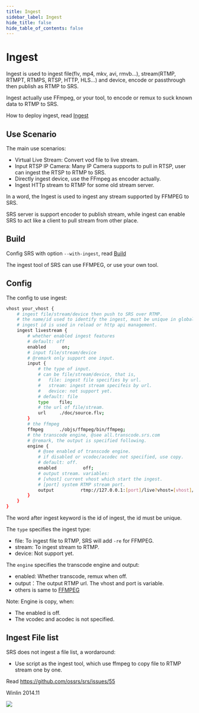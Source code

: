 ```yaml
---
title: Ingest
sidebar_label: Ingest 
hide_title: false
hide_table_of_contents: false
---
```


# Ingest

Ingest is used to ingest file(flv, mp4, mkv, avi, rmvb...), 
stream(RTMP, RTMPT, RTMPS, RTSP, HTTP, HLS...) and device,
encode or passthrough then publish as RTMP to SRS.

Ingest actually use FFmpeg, or your tool, to encode or remux
to suck known data to RTMP to SRS.

How to deploy ingest, read [Ingest](./sample-ingest.md)

## Use Scenario

The main use scenarios:
* Virtual Live Stream: Convert vod file to live stream.
* Input RTSP IP Camera: Many IP Camera supports to pull in RTSP, user can ingest the RTSP to RTMP to SRS.
* Directly ingest device, use the FFmpeg as encoder actually.
* Ingest HTTp stream to RTMP for some old stream server.

In a word, the Ingest is used to ingest any stream supported by FFMPEG to SRS.

SRS server is support encoder to publish stream, while ingest can enable SRS to act like a client to pull 
stream from other place.

## Build

Config SRS with option `--with-ingest`, read [Build](./install.md)

The ingest tool of SRS can use FFMPEG, or use your own tool.

## Config

The config to use ingest:

```bash
vhost your_vhost {
    # ingest file/stream/device then push to SRS over RTMP.
    # the name/id used to identify the ingest, must be unique in global.
    # ingest id is used in reload or http api management.
    ingest livestream {
        # whether enabled ingest features
        # default: off
        enabled      on;
        # input file/stream/device
        # @remark only support one input.
        input {
            # the type of input.
            # can be file/stream/device, that is,
            #   file: ingest file specifies by url.
            #   stream: ingest stream specifeis by url.
            #   device: not support yet.
            # default: file
            type    file;
            # the url of file/stream.
            url     ./doc/source.flv;
        }
        # the ffmpeg 
        ffmpeg      ./objs/ffmpeg/bin/ffmpeg;
        # the transcode engine, @see all.transcode.srs.com
        # @remark, the output is specified following.
        engine {
            # @see enabled of transcode engine.
            # if disabled or vcodec/acodec not specified, use copy.
            # default: off.
            enabled          off;
            # output stream. variables:
            # [vhost] current vhost which start the ingest.
            # [port] system RTMP stream port.
            output          rtmp://127.0.0.1:[port]/live?vhost=[vhost]/livestream;
        }
    }
}
```

The word after ingest keyword is the id of ingest, the id must be unique.

The `type` specifies the ingest type:
* file: To ingest file to RTMP, SRS will add `-re` for FFMPEG.
* stream: To ingest stream to RTMP.
* device: Not support yet.

The `engine` specifies the transcode engine and output:
* enabled: Whether transcode, remux when off.
* output：The output RTMP url. The vhost and port is variable.
* others is same to [FFMPEG](./ffmpeg.md)

Note: Engine is copy, when:
* The enabled is off.
* The vcodec and acodec is not specified.

## Ingest File list

SRS does not ingest a file list, a wordaround:
* Use script as the ingest tool, which use ffmpeg to copy file to RTMP stream one by one.

Read https://github.com/ossrs/srs/issues/55

Winlin 2014.11

![](https://ossrs.net/gif/v1/sls.gif?site=ossrs.io&path=/lts/doc/en/v4/ingest)


